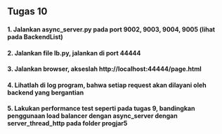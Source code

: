 ## Tugas 10

#### 1. Jalankan async_server.py pada port 9002, 9003, 9004, 9005 (lihat pada BackendList)
#### 2. Jalankan file lb.py, jalankan di port 44444
#### 3. Jalankan browser, akseslah http://localhost:44444/page.html
#### 4. Lihatlah di log program, bahwa setiap request akan dilayani oleh backend yang bergantian
#### 5. Lakukan performance test seperti pada tugas 9, bandingkan penggunaan load balancer dengan async_server dengan server_thread_http pada folder progjar5
